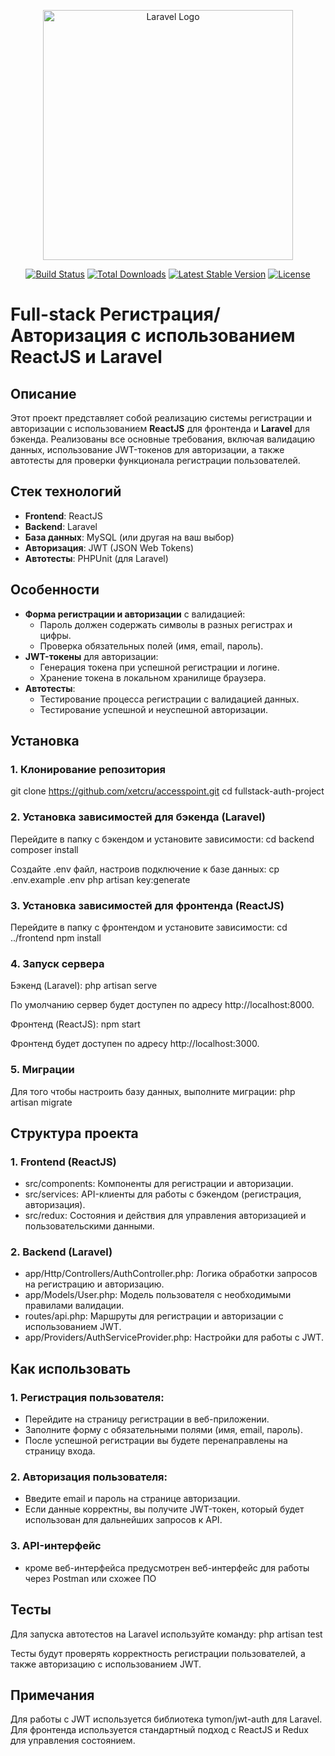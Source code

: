 <p align="center"><a href="https://laravel.com" target="_blank"><img src="https://raw.githubusercontent.com/laravel/art/master/logo-lockup/5%20SVG/2%20CMYK/1%20Full%20Color/laravel-logolockup-cmyk-red.svg" width="400" alt="Laravel Logo"></a></p>

<p align="center">
<a href="https://github.com/laravel/framework/actions"><img src="https://github.com/laravel/framework/workflows/tests/badge.svg" alt="Build Status"></a>
<a href="https://packagist.org/packages/laravel/framework"><img src="https://img.shields.io/packagist/dt/laravel/framework" alt="Total Downloads"></a>
<a href="https://packagist.org/packages/laravel/framework"><img src="https://img.shields.io/packagist/v/laravel/framework" alt="Latest Stable Version"></a>
<a href="https://packagist.org/packages/laravel/framework"><img src="https://img.shields.io/packagist/l/laravel/framework" alt="License"></a>
</p>

# Full-stack Регистрация/Авторизация с использованием ReactJS и Laravel

## Описание

Этот проект представляет собой реализацию системы регистрации и авторизации с использованием **ReactJS** для фронтенда и **Laravel** для бэкенда. Реализованы все основные требования, включая валидацию данных, использование JWT-токенов для авторизации, а также автотесты для проверки функционала регистрации пользователей.

## Стек технологий

- **Frontend**: ReactJS
- **Backend**: Laravel
- **База данных**: MySQL (или другая на ваш выбор)
- **Авторизация**: JWT (JSON Web Tokens)
- **Автотесты**: PHPUnit (для Laravel)

## Особенности

- **Форма регистрации и авторизации** с валидацией:
  - Пароль должен содержать символы в разных регистрах и цифры.
  - Проверка обязательных полей (имя, email, пароль).
- **JWT-токены** для авторизации:
  - Генерация токена при успешной регистрации и логине.
  - Хранение токена в локальном хранилище браузера.
- **Автотесты**:
  - Тестирование процесса регистрации с валидацией данных.
  - Тестирование успешной и неуспешной авторизации.
  
## Установка

### 1. Клонирование репозитория

git clone https://github.com/xetcru/accesspoint.git
cd fullstack-auth-project

### 2. Установка зависимостей для бэкенда (Laravel)
Перейдите в папку с бэкендом и установите зависимости:
cd backend
composer install

Создайте .env файл, настроив подключение к базе данных:
cp .env.example .env
php artisan key:generate

### 3. Установка зависимостей для фронтенда (ReactJS)
Перейдите в папку с фронтендом и установите зависимости:
cd ../frontend
npm install

### 4. Запуск сервера
Бэкенд (Laravel):
php artisan serve

По умолчанию сервер будет доступен по адресу http://localhost:8000.

Фронтенд (ReactJS):
npm start

Фронтенд будет доступен по адресу http://localhost:3000.

### 5. Миграции
Для того чтобы настроить базу данных, выполните миграции:
php artisan migrate

## Структура проекта

### 1. Frontend (ReactJS)
- src/components: Компоненты для регистрации и авторизации.
- src/services: API-клиенты для работы с бэкендом (регистрация, авторизация).
- src/redux: Состояния и действия для управления авторизацией и пользовательскими данными.

### 2. Backend (Laravel)
- app/Http/Controllers/AuthController.php: Логика обработки запросов на регистрацию и авторизацию.
- app/Models/User.php: Модель пользователя с необходимыми правилами валидации.
- routes/api.php: Маршруты для регистрации и авторизации с использованием JWT.
- app/Providers/AuthServiceProvider.php: Настройки для работы с JWT.

## Как использовать

### 1. Регистрация пользователя:
- Перейдите на страницу регистрации в веб-приложении.
- Заполните форму с обязательными полями (имя, email, пароль).
- После успешной регистрации вы будете перенаправлены на страницу входа.

### 2. Авторизация пользователя:
- Введите email и пароль на странице авторизации.
- Если данные корректны, вы получите JWT-токен, который будет использован для дальнейших запросов к API.

### 3. API-интерфейс
- кроме веб-интерфейса предусмотрен веб-интерфейс для работы через Postman или схожее ПО

## Тесты

Для запуска автотестов на Laravel используйте команду:
php artisan test

Тесты будут проверять корректность регистрации пользователей, а также авторизацию с использованием JWT.

## Примечания
Для работы с JWT используется библиотека tymon/jwt-auth для Laravel.
Для фронтенда используется стандартный подход с ReactJS и Redux для управления состоянием.